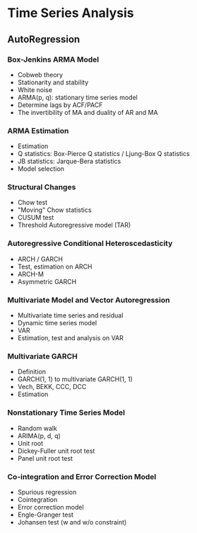 # Time Series Analysis
## AutoRegression
### Box-Jenkins ARMA Model
* Cobweb theory
* Stationarity and stability
* White noise
* ARMA(p, q): stationary time series model
* Determine lags by ACF/PACF
* The invertibility of MA and duality of AR and MA

### ARMA Estimation
* Estimation
* Q statistics: Box-Pierce Q statistics / Ljung-Box Q statistics
* JB statistics: Jarque-Bera statistics
* Model selection

### Structural Changes
* Chow test
* "Moving" Chow statistics
* CUSUM test
* Threshold Autoregressive model (TAR)

### Autoregressive Conditional Heteroscedasticity
* ARCH / GARCH
* Test, estimation on ARCH
* ARCH-M
* Asymmetric GARCH

### Multivariate Model and Vector Autoregression
* Multivariate time series and residual
* Dynamic time series model
* VAR
* Estimation, test and analysis on VAR

### Multivariate GARCH
* Definition
* GARCH(1, 1) to multivariate GARCH(1, 1)
* Vech, BEKK, CCC, DCC
* Estimation

### Nonstationary Time Series Model
* Random walk
* ARIMA(p, d, q)
* Unit root
* Dickey-Fuller unit root test
* Panel unit root test

### Co-integration and Error Correction Model
* Spurious regression
* Cointegration
* Error correction model
* Engle-Granger test
* Johansen test (w and w/o constraint)

